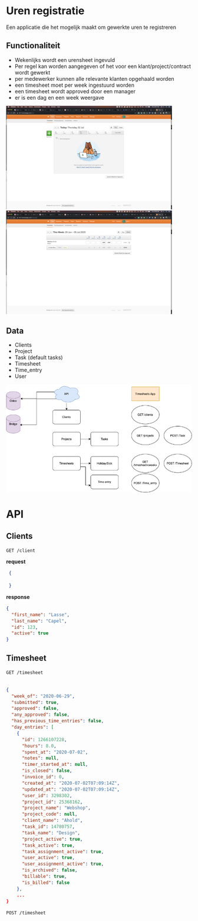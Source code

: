 # Uren registratie

Een applicatie die het mogelijk maakt om gewerkte uren te registreren

## Functionaliteit
- Wekenlijks wordt een urensheet ingevuld
- Per regel kan worden aangegeven of het voor een klant/project/contract wordt gewerkt
- per medewerker kunnen alle relevante klanten opgehaald worden
- een timesheet moet per week ingestuurd worden
- een timesheet wordt approved door een manager
- er is een dag en een week weergave


<img src="Screen%20Shot%202020-07-02%20at%209.07.53%20AM.png" width="450">
<img src="Screen%20Shot%202020-07-02%20at%209.09.14%20AM.png" width="450">



## Data

- Clients
- Project
- Task (default tasks)
- Timesheet
- Time_entry
- User


<img src="hours_app.png" alt="diagram" width="600">



# API

## Clients

`GET /client`

**request**
```json
 {

 }
 ```
 
**response**

```json
{
  "first_name": "Lasse",
  "last_name": "Capel",
  "id": 123,
  "active": true
}
```



## Timesheet

`GET /timesheet`

```json

{
  "week_of": "2020-06-29",
  "submitted": true,
  "approved": false,
  "any_approved": false,
  "has_previous_time_entries": false,
  "day_entries": [
    {
      "id": 1266107228,
      "hours": 8.0,
      "spent_at": "2020-07-02",
      "notes": null,
      "timer_started_at": null,
      "is_closed": false,
      "invoice_id": 0,
      "created_at": "2020-07-02T07:09:14Z",
      "updated_at": "2020-07-02T07:09:14Z",
      "user_id": 3298302,
      "project_id": 25368162,
      "project_name": "Webshop",
      "project_code": null,
      "client_name": "Ahold",
      "task_id": 14780757,
      "task_name": "Design",
      "project_active": true,
      "task_active": true,
      "task_assignment_active": true,
      "user_active": true,
      "user_assignment_active": true,
      "is_archived": false,
      "billable": true,
      "is_billed": false
    },
    ...
}
```

`POST /timesheet`
```json
```
